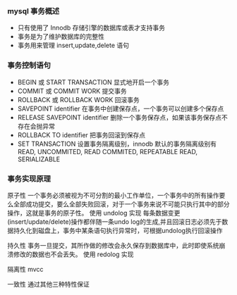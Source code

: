 ### mysql 事务概述
* 只有使用了 Innodb 存储引擎的数据库或表才支持事务
* 事务是为了维护数据库的完整性
* 事务用来管理 insert,update,delete 语句

### 事务控制语句
* BEGIN 或 START TRANSACTION 显式地开启一个事务
* COMMIT 或 COMMIT WORK 提交事务
* ROLLBACK 或 ROLLBACK WORK 回滚事务
* SAVEPOINT identifier 在事务中创建保存点，一个事务可以创建多个保存点
* RELEASE SAVEPOINT identifier 删除一个事务保存点，如果该事务保存点不存在会抛异常
* ROLLBACK TO identifier 把事务回滚到保存点
* SET TRANSACTION 设置事务隔离级别，innodb 默认的事务隔离级别有
READ, UNCOMMITED, READ COMMITED, REPEATABLE READ, SERIALIZABLE

### 事务实现原理
原子性
一个事务必须被视为不可分割的最小工作单位，一个事务中的所有操作要么全部成功提交，要么全部失败回滚，对于一个事务来说不可能只执行其中的部分操作，这就是事务的原子性。
使用 undolog 实现
每条数据变更(insert/update/delete)操作都伴随一条undo log的生成,并且回滚日志必须先于数据持久化到磁盘上，事务中某条语句执行异常时，可根据undolog执行回滚操作

持久性
事务一旦提交，其所作做的修改会永久保存到数据库中，此时即使系统崩溃修改的数据也不会丢失。
使用 redolog 实现

隔离性
mvcc

一致性
通过其他三种特性保证


